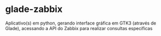 # glade-zabbix
Aplicativo(s) em python, gerando interface gráfica em GTK3 (através de Glade), acessando a API do Zabbix para realizar consultas específicas
